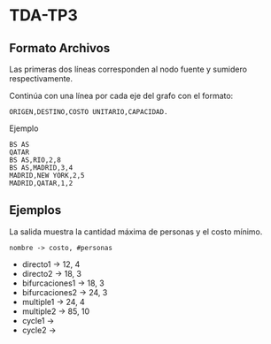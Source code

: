 # TDA-TP3

## Formato Archivos

Las primeras dos líneas corresponden al nodo fuente y sumidero respectivamente.

Continúa con una línea por cada eje del grafo con el formato:

    ORIGEN,DESTINO,COSTO UNITARIO,CAPACIDAD.

Ejemplo

```
BS AS
QATAR
BS AS,RIO,2,8
BS AS,MADRID,3,4
MADRID,NEW YORK,2,5
MADRID,QATAR,1,2
```

## Ejemplos

La salida muestra la cantidad máxima de personas y el costo mínimo.

    nombre -> costo, #personas

- directo1 -> 12, 4
- directo2 -> 18, 3
- bifurcaciones1 -> 18, 3
- bifurcaciones2 -> 24, 3
- multiple1 -> 24, 4
- multiple2 -> 85, 10
- cycle1 -> 
- cycle2 -> 